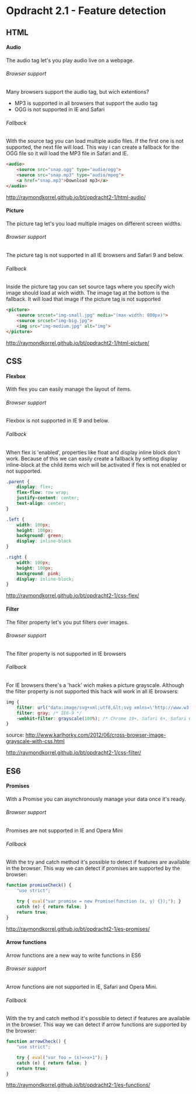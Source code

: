 # Opdracht 2.1 - Feature detection

## HTML

#### Audio
The audio tag let's you play audio live on a webpage.

###### Browser support
Many browsers support the audio tag, but wich extentions?
- MP3 is supported in all browsers that support the audio tag
- OGG is not supported in IE and Safari

###### Fallback
With the source tag you can load multiple audio files. If the first one is not supported, the next file will load. This way i can create a fallback for the OGG file so it will load the MP3 file in Safari and IE.

```html
<audio>
	<source src="snap.ogg" type="audio/ogg">
	<source src="snap.mp3" type="audio/mpeg">
	<a href="snap.mp3">Download mp3</a>
</audio>
```

http://raymondkorrel.github.io/bt/opdracht2-1/html-audio/

#### Picture
The picture tag let's you load multiple images on different screen widths. 

###### Browser support
The picture tag is not supported in all IE browsers and Safari 9 and below.

###### Fallback
Inside the picture tag you can set source tags where you specify wich image should load at wich width. The image tag at the bottom is the fallback. It will load that image if the picture tag is not supported

```html
<picture>
    <source srcset="img-small.jpg" media="(max-width: 800px)">
    <source srcset="img-big.jpg">
    <img src="img-medium.jpg" alt="img">
</picture>
```

http://raymondkorrel.github.io/bt/opdracht2-1/html-picture/

## CSS

#### Flexbox
With flex you can easily manage the layout of items.

###### Browser support
Flexbox is not supported in IE 9 and below.

###### Fallback
When flex is 'enabled', properties like float and display inline block don't work. Because of this we can easily create a fallback by setting display inline-block at the child items wich will be activated if flex is not enabled or not supported.

```css
.parent {
	display: flex;
	flex-flow: row wrap;
    justify-content: center;
    text-align: center;
}

.left {
	width: 100px;
	height: 100px;
	background: green;
	display: inline-block
}

.right {
	width: 100px;
	height: 100px;
	background: pink;
	display: inline-block;
}
```

http://raymondkorrel.github.io/bt/opdracht2-1/css-flex/

#### Filter
The filter property let's you put filters over images.

###### Browser support
The filter property is not supported in IE browsers

###### Fallback
For IE browsers there's a 'hack' wich makes a picture grayscale. Although the filter property is not supported this hack will work in all IE browsers:

```css
img {
	filter: url("data:image/svg+xml;utf8,&lt;svg xmlns=\'http://www.w3.org/2000/svg\'&gt;&lt;filter id=\'grayscale\'&gt;&lt;feColorMatrix type=\'matrix\' values=\'0.3333 0.3333 0.3333 0 0 0.3333 0.3333 0.3333 0 0 0.3333 0.3333 0.3333 0 0 0 0 0 1 0\'/&gt;&lt;/filter&gt;&lt;/svg&gt;#grayscale"); /* Firefox 10+, Firefox on Android */
    filter: gray; /* IE6-9 */
    -webkit-filter: grayscale(100%); /* Chrome 19+, Safari 6+, Safari 6+ iOS */
}
```
source: http://www.karlhorky.com/2012/06/cross-browser-image-grayscale-with-css.html

http://raymondkorrel.github.io/bt/opdracht2-1/css-filter/

## ES6

#### Promises
With a Promise you can asynchronously manage your data once it's ready.

###### Browser support
Promises are not supported in IE and Opera Mini

###### Fallback
With the try and catch method it's possible to detect if features are available in the browser. This way we can detect if promises are supported by the browser:

```javascript
function promiseCheck() {
    "use strict";

    try { eval("var promise = new Promise(function (x, y) {});"); }
    catch (e) { return false; }
    return true;
}
```

http://raymondkorrel.github.io/bt/opdracht2-1/es-promises/

#### Arrow functions
Arrow functions are a new way to write functions in ES6

###### Browser support
Arrow functions are not supported in IE, Safari and Opera Mini.

###### Fallback
With the try and catch method it's possible to detect if features are available in the browser. This way we can detect if arrow functions are supported by the browser:

```javascript
function arrowCheck() {
    "use strict";

    try { eval("var foo = (x)=>x+1"); }
    catch (e) { return false; }
    return true;
}
```

http://raymondkorrel.github.io/bt/opdracht2-1/es-functions/
